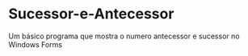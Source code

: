 # Sucessor-e-Antecessor
Um básico programa que mostra o numero antecessor e sucessor no Windows Forms
